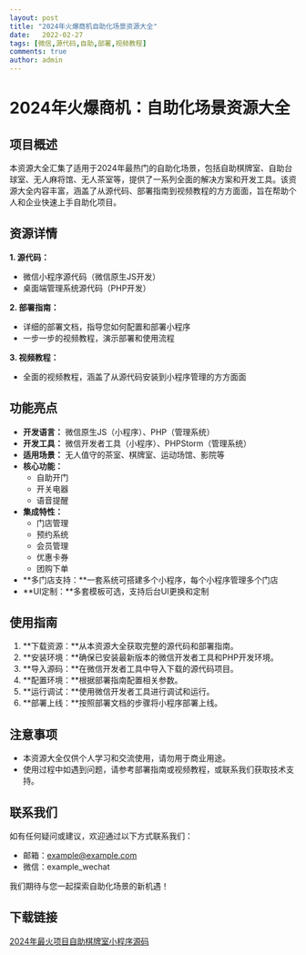 ```yaml
---
layout: post
title: "2024年火爆商机自助化场景资源大全"
date:   2022-02-27
tags: [微信,源代码,自助,部署,视频教程]
comments: true
author: admin
---
```

# 2024年火爆商机：自助化场景资源大全

## 项目概述

本资源大全汇集了适用于2024年最热门的自助化场景，包括自助棋牌室、自助台球室、无人麻将馆、无人茶室等，提供了一系列全面的解决方案和开发工具。该资源大全内容丰富，涵盖了从源代码、部署指南到视频教程的方方面面，旨在帮助个人和企业快速上手自助化项目。

## 资源详情

**1. 源代码：**

* 微信小程序源代码（微信原生JS开发）
* 桌面端管理系统源代码（PHP开发）

**2. 部署指南：**

* 详细的部署文档，指导您如何配置和部署小程序
* 一步一步的视频教程，演示部署和使用流程

**3. 视频教程：**

* 全面的视频教程，涵盖了从源代码安装到小程序管理的方方面面

## 功能亮点

* **开发语言：** 微信原生JS（小程序）、PHP（管理系统）
* **开发工具：** 微信开发者工具（小程序）、PHPStorm（管理系统）
* **适用场景：** 无人值守的茶室、棋牌室、运动场馆、影院等
* **核心功能：**
    * 自助开门
    * 开关电器
    * 语音提醒
* **集成特性：**
    * 门店管理
    * 预约系统
    * 会员管理
    * 优惠卡券
    * 团购下单
* **多门店支持：**一套系统可搭建多个小程序，每个小程序管理多个门店
* **UI定制：**多套模板可选，支持后台UI更换和定制

## 使用指南

1. **下载资源：**从本资源大全获取完整的源代码和部署指南。
2. **安装环境：**确保已安装最新版本的微信开发者工具和PHP开发环境。
3. **导入源码：**在微信开发者工具中导入下载的源代码项目。
4. **配置环境：**根据部署指南配置相关参数。
5. **运行调试：**使用微信开发者工具进行调试和运行。
6. **部署上线：**按照部署文档的步骤将小程序部署上线。

## 注意事项

* 本资源大全仅供个人学习和交流使用，请勿用于商业用途。
* 使用过程中如遇到问题，请参考部署指南或视频教程，或联系我们获取技术支持。

## 联系我们

如有任何疑问或建议，欢迎通过以下方式联系我们：

* 邮箱：example@example.com
* 微信：example_wechat

我们期待与您一起探索自助化场景的新机遇！

## 下载链接

[2024年最火项目自助棋牌室小程序源码](https://pan.quark.cn/s/1e685550d39d)